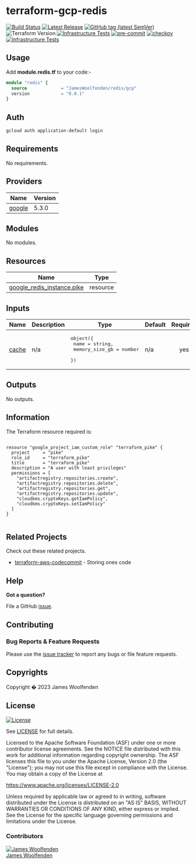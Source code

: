 # terraform-gcp-redis

[![Build Status](https://github.com/JamesWoolfenden/terraform-gcp-redis/workflows/Verify/badge.svg?branch=main)](https://github.com/JamesWoolfenden/terraform-gcp-redis)
[![Latest Release](https://img.shields.io/github/release/JamesWoolfenden/terraform-gcp-redis.svg)](https://github.com/JamesWoolfenden/terraform-gcp-redis/releases/latest)
[![GitHub tag (latest SemVer)](https://img.shields.io/github/tag/JamesWoolfenden/terraform-gcp-redis.svg?label=latest)](https://github.com/JamesWoolfenden/terraform-gcp-redis/releases/latest)
![Terraform Version](https://img.shields.io/badge/tf-%3E%3D0.14.0-blue.svg)
[![Infrastructure Tests](https://www.bridgecrew.cloud/badges/github/JamesWoolfenden/terraform-gcp-redis/cis_aws)](https://www.bridgecrew.cloud/link/badge?vcs=github&fullRepo=JamesWoolfenden%2Fterraform-gcp-redis&benchmark=CIS+AWS+V1.2)
[![pre-commit](https://img.shields.io/badge/pre--commit-enabled-brightgreen?logo=pre-commit&logoColor=white)](https://github.com/pre-commit/pre-commit)
[![checkov](https://img.shields.io/badge/checkov-verified-brightgreen)](https://www.checkov.io/)
[![Infrastructure Tests](https://www.bridgecrew.cloud/badges/github/jameswoolfenden/terraform-gcp-redis/general)](https://www.bridgecrew.cloud/link/badge?vcs=github&fullRepo=JamesWoolfenden%2Fterraform-gcp-redis&benchmark=INFRASTRUCTURE+SECURITY)

## Usage

Add **module.redis.tf** to your code:-

```terraform
module "redis" {
  source             = "JamesWoolfenden/redis/gcp"
  version            = "0.0.1"
}
```

## Auth

```bash
gcloud auth application-default login
```

<!-- BEGINNING OF PRE-COMMIT-TERRAFORM DOCS HOOK -->
## Requirements

No requirements.

## Providers

| Name | Version |
|------|---------|
| <a name="provider_google"></a> [google](#provider\_google) | 5.3.0 |

## Modules

No modules.

## Resources

| Name | Type |
|------|------|
| [google_redis_instance.pike](https://registry.terraform.io/providers/hashicorp/google/latest/docs/resources/redis_instance) | resource |

## Inputs

| Name | Description | Type | Default | Required |
|------|-------------|------|---------|:--------:|
| <a name="input_cache"></a> [cache](#input\_cache) | n/a | <pre>object({<br>    name           = string,<br>    memory_size_gb = number<br>  })</pre> | n/a | yes |

## Outputs

No outputs.
<!-- END OF PRE-COMMIT-TERRAFORM DOCS HOOK -->

## Information

<!-- BEGINNING OF PRE-COMMIT-PIKE DOCS HOOK -->
The Terraform resource required is:

```golang

resource "google_project_iam_custom_role" "terraform_pike" {
  project     = "pike"
  role_id     = "terraform_pike"
  title       = "terraform_pike"
  description = "A user with least privileges"
  permissions = [
    "artifactregistry.repositories.create",
    "artifactregistry.repositories.delete",
    "artifactregistry.repositories.get",
    "artifactregistry.repositories.update",
    "cloudkms.cryptoKeys.getIamPolicy",
    "cloudkms.cryptoKeys.setIamPolicy"
  ]
}


```
<!-- END OF PRE-COMMIT-PIKE DOCS HOOK -->

## Related Projects

Check out these related projects.

- [terraform-aws-codecommit](https://github.com/jameswoolfenden/terraform-aws-codebuild) - Storing ones code

## Help

**Got a question?**

File a GitHub [issue](https://github.com/jameswoolfenden/terraform-aws-bigquery/issues).

## Contributing

### Bug Reports & Feature Requests

Please use the [issue tracker](https://github.com/jameswoolfenden/terraform-aws-bigquery/issues) to report any bugs or file feature requests.

## Copyrights

Copyright � 2023 James Woolfenden

## License

[![License](https://img.shields.io/badge/License-Apache%202.0-blue.svg)](https://opensource.org/licenses/Apache-2.0)

See [LICENSE](LICENSE) for full details.

Licensed to the Apache Software Foundation (ASF) under one
or more contributor license agreements. See the NOTICE file
distributed with this work for additional information
regarding copyright ownership. The ASF licenses this file
to you under the Apache License, Version 2.0 (the
"License"); you may not use this file except in compliance
with the License. You may obtain a copy of the License at

<https://www.apache.org/licenses/LICENSE-2.0>

Unless required by applicable law or agreed to in writing,
software distributed under the License is distributed on an
"AS IS" BASIS, WITHOUT WARRANTIES OR CONDITIONS OF ANY
KIND, either express or implied. See the License for the
specific language governing permissions and limitations
under the License.

### Contributors

[![James Woolfenden][jameswoolfenden_avatar]][jameswoolfenden_homepage]<br/>[James Woolfenden][jameswoolfenden_homepage]

[jameswoolfenden_homepage]: https://github.com/jameswoolfenden
[jameswoolfenden_avatar]: https://github.com/jameswoolfenden.png?size=150
